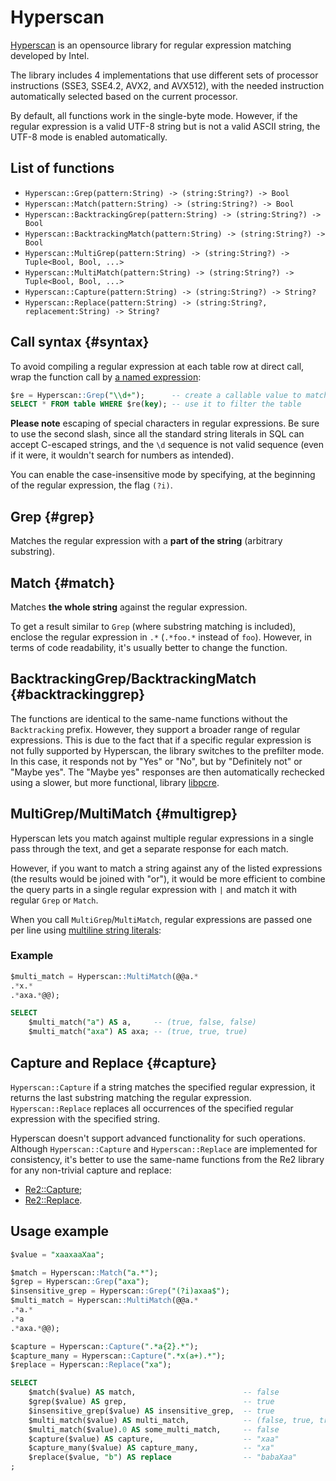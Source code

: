 # Hyperscan

[Hyperscan](https://www.hyperscan.io) is an opensource library for regular expression matching developed by Intel.

The library includes 4 implementations that use different sets of processor instructions (SSE3, SSE4.2, AVX2, and AVX512), with the needed instruction automatically selected based on the current processor.

By default, all functions work in the single-byte mode. However, if the regular expression is a valid UTF-8 string but is not a valid ASCII string, the UTF-8 mode is enabled automatically.

## List of functions

* ```Hyperscan::Grep(pattern:String) -> (string:String?) -> Bool```
* ```Hyperscan::Match(pattern:String) -> (string:String?) -> Bool```
* ```Hyperscan::BacktrackingGrep(pattern:String) -> (string:String?) -> Bool```
* ```Hyperscan::BacktrackingMatch(pattern:String) -> (string:String?) -> Bool```
* ```Hyperscan::MultiGrep(pattern:String) -> (string:String?) -> Tuple<Bool, Bool, ...>```
* ```Hyperscan::MultiMatch(pattern:String) -> (string:String?) -> Tuple<Bool, Bool, ...>```
* ```Hyperscan::Capture(pattern:String) -> (string:String?) -> String?```
* ```Hyperscan::Replace(pattern:String) -> (string:String?, replacement:String) -> String?```

## Call syntax {#syntax}

To avoid compiling a regular expression at each table row at direct call, wrap the function call by [a named expression](../../syntax/expressions.md#named-nodes):

```sql
$re = Hyperscan::Grep("\\d+");      -- create a callable value to match a specific regular expression
SELECT * FROM table WHERE $re(key); -- use it to filter the table
```

**Please note** escaping of special characters in regular expressions. Be sure to use the second slash, since all the standard string literals in SQL can accept C-escaped strings, and the `\d` sequence is not valid sequence (even if it were, it wouldn't search for numbers as intended).

You can enable the case-insensitive mode by specifying, at the beginning of the regular expression, the flag `(?i)`.

## Grep {#grep}

Matches the regular expression with a **part of the string** (arbitrary substring).

## Match {#match}

Matches **the whole string** against the regular expression.

To get a result similar to `Grep` (where substring matching is included), enclose the regular expression in `.*` (`.*foo.*` instead of `foo`). However, in terms of code readability, it's usually better to change the function.

## BacktrackingGrep/BacktrackingMatch {#backtrackinggrep}

The functions are identical to the same-name functions without the `Backtracking` prefix. However, they support a broader range of regular expressions. This is due to the fact that if a specific regular expression is not fully supported by Hyperscan, the library switches to the prefilter mode. In this case, it responds not by "Yes" or "No", but by "Definitely not" or "Maybe yes". The "Maybe yes" responses are then automatically rechecked using a slower, but more functional, library [libpcre](https://www.pcre.org).

## MultiGrep/MultiMatch {#multigrep}

Hyperscan lets you match against multiple regular expressions in a single pass through the text, and get a separate response for each match.

However, if you want to match a string against any of the listed expressions (the results would be joined with "or"), it would be more efficient to combine the query parts in a single regular expression with `|` and match it with regular `Grep` or `Match`.

When you call `MultiGrep`/`MultiMatch`, regular expressions are passed one per line using [multiline string literals](../../syntax/expressions.md#named-nodes):

### Example

```sql
$multi_match = Hyperscan::MultiMatch(@@a.*
.*x.*
.*axa.*@@);

SELECT
    $multi_match("a") AS a,     -- (true, false, false)
    $multi_match("axa") AS axa; -- (true, true, true)
```

## Capture and Replace {#capture}

`Hyperscan::Capture` if a string matches the specified regular expression, it returns the last substring matching the regular expression. `Hyperscan::Replace` replaces all occurrences of the specified regular expression with the specified string.

Hyperscan doesn't support advanced functionality for such operations. Although `Hyperscan::Capture` and `Hyperscan::Replace` are implemented for consistency, it's better to use the same-name functions from the Re2 library for any non-trivial capture and replace:

* [Re2::Capture](re2.md#capture);
* [Re2::Replace](re2.md#replace).

## Usage example

```sql
$value = "xaaxaaXaa";

$match = Hyperscan::Match("a.*");
$grep = Hyperscan::Grep("axa");
$insensitive_grep = Hyperscan::Grep("(?i)axaa$");
$multi_match = Hyperscan::MultiMatch(@@a.*
.*a.*
.*a
.*axa.*@@);

$capture = Hyperscan::Capture(".*a{2}.*");
$capture_many = Hyperscan::Capture(".*x(a+).*");
$replace = Hyperscan::Replace("xa");

SELECT
    $match($value) AS match,                        -- false
    $grep($value) AS grep,                          -- true
    $insensitive_grep($value) AS insensitive_grep,  -- true
    $multi_match($value) AS multi_match,            -- (false, true, true, true)
    $multi_match($value).0 AS some_multi_match,     -- false
    $capture($value) AS capture,                    -- "xaa"
    $capture_many($value) AS capture_many,          -- "xa"
    $replace($value, "b") AS replace                -- "babaXaa"
;
```

